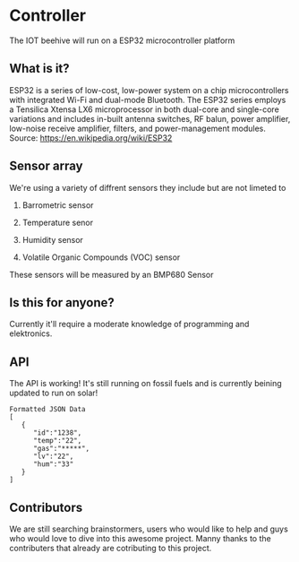 # Controller
The IOT beehive will run on a ESP32 microcontroller platform

## What is it?
ESP32 is a series of low-cost, low-power system on a chip microcontrollers with integrated Wi-Fi and dual-mode Bluetooth. 
The ESP32 series employs a Tensilica Xtensa LX6 microprocessor in both dual-core and single-core variations and includes in-built antenna switches, RF balun, power amplifier, low-noise receive amplifier, filters, and power-management modules.
Source: https://en.wikipedia.org/wiki/ESP32

## Sensor array

We're using a variety of diffrent sensors they include but are not limeted to

1) Barrometric sensor

2) Temperature senor

3) Humidity sensor

4) Volatile Organic Compounds (VOC) sensor

These sensors will be measured by an BMP680 Sensor 


## Is this for anyone?
Currently it'll require a moderate knowledge of programming and elektronics.


## API

The API is working! It's still running on fossil fuels and is currently beining updated to run on solar!
```
Formatted JSON Data
[  
   {  
      "id":"1238",
      "temp":"22",
      "gas":"*****",
      "lv":"22",
      "hum":"33"
   }
]
```

## Contributors
We are still searching brainstormers, users who would like to help and guys who would love to dive into this awesome project.
Manny thanks to the contributers that already are cotributing to this project.
